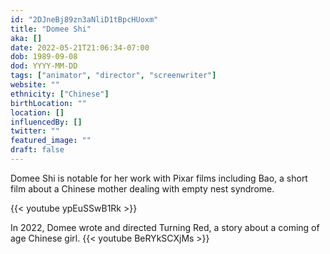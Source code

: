 ```yaml
---
id: "2DJneBj89zn3aNliD1tBpcHUoxm"
title: "Domee Shi"
aka: []
date: 2022-05-21T21:06:34-07:00
dob: 1989-09-08
dod: YYYY-MM-DD
tags: ["animator", "director", "screenwriter"]
website: ""
ethnicity: ["Chinese"]
birthLocation: ""
location: []
influencedBy: []
twitter: ""
featured_image: ""
draft: false
---
```


Domee Shi is notable for her work with Pixar films including Bao, a short film
about a Chinese mother dealing with empty nest syndrome.

{{< youtube ypEuSSwB1Rk >}}

In 2022, Domee wrote and directed Turning Red, a story about a coming of age
Chinese girl. {{< youtube BeRYkSCXjMs >}}
